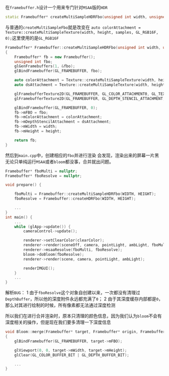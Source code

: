 在`framebuffer.h`设计一个用来专门针对`MSAA`版的`HDR`
```cpp
static Framebuffer* createMultiSampleHDRFbo(unsigned int width, unsigned int height, unsigned int samples = 4);
```
与普通的`createMultiSampleFbo`就是改变在
`auto colorAttachment = Texture::createMultiSampleTexture(width, height, samples, GL_RGB16F, 0);`这里使用的是`GL_RGB16F`
```cpp
Framebuffer* Framebuffer::createMultiSampleHDRFbo(unsigned int width, unsigned int height, unsigned int samples)
{
	Framebuffer* fb = new Framebuffer();
	unsigned int fbo;
	glGenFramebuffers(1, &fbo);
	glBindFramebuffer(GL_FRAMEBUFFER, fbo);

	auto colorAttachment = Texture::createMultiSampleTexture(width, height, samples, GL_RGB16F, 0);
	auto dsAttachment = Texture::createMultiSampleTexture(width, height, samples, GL_DEPTH24_STENCIL8, 0);

	glFramebufferTexture2D(GL_FRAMEBUFFER, GL_COLOR_ATTACHMENT0, GL_TEXTURE_2D_MULTISAMPLE, colorAttachment->getTexture(), 0);
	glFramebufferTexture2D(GL_FRAMEBUFFER, GL_DEPTH_STENCIL_ATTACHMENT, GL_TEXTURE_2D_MULTISAMPLE, dsAttachment->getTexture(), 0);

	glBindFramebuffer(GL_FRAMEBUFFER, 0);
	fb->mFBO = fbo;
	fb->mColorAttachment = colorAttachment;
	fb->mDepthStencilAttachment = dsAttachment;
	fb->mWidth = width;
	fb->mHeight = height;

	return fb;
}
```

然后到`main.cpp`中，创建相应的`fbo`并进行渲染
会发现，渲染出来的屏幕一片黑
无论只单纯运行`MSAA`或者`bloom`都没事，合并就出问题。
```cpp
Framebuffer* fboMulti = nullptr;
Framebuffer* fboResolve = nullptr;

void prepare() {

	fboMulti = Framebuffer::createMultiSampleHDRFbo(WIDTH, HEIGHT);
	fboResolve = Framebuffer::createHDRFbo(WIDTH, HEIGHT);

	...
}
int main() {
	...
	while (glApp->update()) {
		cameraControl->update();

		renderer->setClearColor(clearColor);
		renderer->render(sceneOff, camera, pointLight, ambLight, fboMulti->mFBO);
		renderer->msaaResolve(fboMulti, fboResolve);
		bloom->doBloom(fboResolve);
		renderer->render(scene, camera, pointLight, ambLight);

		renderIMGUI();
	}
	...
}
```

解析`BUG`：
1 由于`fboResolve`这个对象自创建以来，一次都没有清理过`DepthBuffer`，所以他的深度附件永远都充满了`0`；
2 由于其深度缓存内部都是`0`，那么对其进行绘制的时候，所有像素都无法通过深度检测

所以我们在进行合并渲染时，原本只清理的颜色信息，因为我们认为`bloom`不会有深度相关的操作，但是现在我们要多清理一下深度信息
```cpp
void Bloom::merge(Framebuffer* target, Framebuffer* origin, Framebuffer* bloom)
{
	glBindFramebuffer(GL_FRAMEBUFFER, target->mFBO);

	glViewport(0, 0, target->mWidth, target->mHeight);
	glClear(GL_COLOR_BUFFER_BIT | GL_DEPTH_BUFFER_BIT);

	...
}

```
<!--stackedit_data:
eyJoaXN0b3J5IjpbMTU3NjQ3NzU1MCwtMTc0NjU3MjEwNywtMT
g5NjM5NTE1LDE5MDY5NTg1MzYsLTE3NjM0NzM4NTMsLTE0Nzgy
OTI4MzAsLTEzMjM3OTMwNzFdfQ==
-->